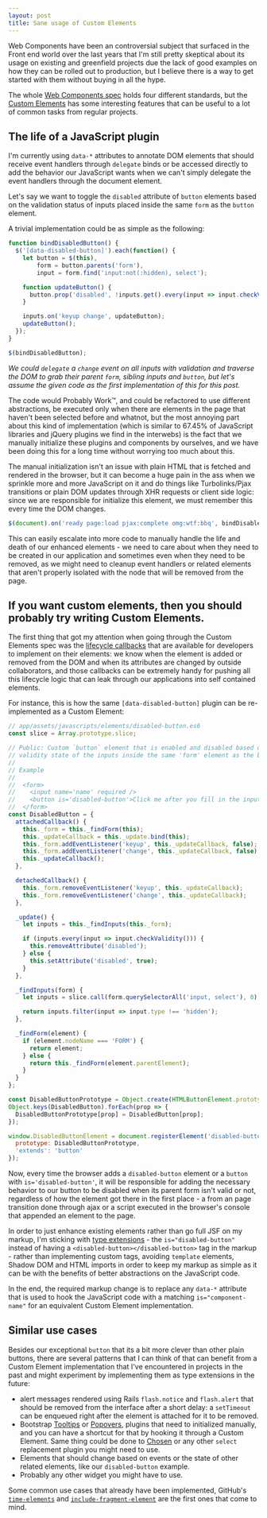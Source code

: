 ```yaml
---
layout: post
title: Sane usage of Custom Elements
---
```


Web Components have been an controversial subject that surfaced in the Front end
world over the last years that I'm still pretty skeptical about its usage on
existing and greenfield projects due the lack of good examples on how they
can be rolled out to production, but I believe there is a way to get started with them
without buying in all the hype.

The whole [Web Components spec](https://github.com/w3c/webcomponents) holds four
different standards, but the [Custom Elements](http://w3c.github.io/webcomponents/spec/custom/)
has some interesting features that can be useful to a lot of common tasks
from regular projects.

## The life of a JavaScript plugin

I'm currently using `data-*` attributes to annotate DOM elements that should
receive event handlers through `delegate` binds or be accessed directly
to add the behavior our JavaScript wants when we can't simply
delegate the event handlers through the document element.

Let's say we want to toggle the `disabled` attribute of `button` elements based
on the validation status of inputs placed inside the same `form` as the `button`
element.

A trivial implementation could be as simple as the following:

```js
function bindDisabledButton() {
  $('[data-disabled-button]').each(function() {
    let button = $(this),
        form = button.parents('form'),
        input = form.find('input:not(:hidden), select');

    function updateButton() {
      button.prop('disabled', !inputs.get().every(input => input.checkValidity());
    }

    inputs.on('keyup change', updateButton);
    updateButton();
  });
}

$(bindDisabledButton);
```
_We could `delegate` a `change` event on all inputs with validation and traverse
the DOM to grab their parent `form`, sibling inputs and `button`, but let's assume
the given code as the first implementation of this for this post._

The code would Probably Work™, and could be refactored to use different abstractions,
be executed only when there are elements in the page that haven't been selected
before and whatnot, but the most annoying part about this kind of implementation
(which is similar to 67.45% of JavaScript libraries and jQuery plugins we find
in the interwebs) is the fact that we manually initialize these plugins and components
by ourselves, and we have been doing this for a long time without worrying too
much about this.

The manual initialization isn't an issue with plain HTML that is fetched and
rendered in the browser, but it can become a huge pain in the ass when we sprinkle
more and more JavaScript on it and do things like Turbolinks/Pjax transitions or
plain DOM updates through XHR requests or client side logic: since we are responsible
for initialize this element, we must remember this every time the DOM changes.

```js
$(document).on('ready page:load pjax:complete omg:wtf:bbq', bindDisabledButton);
```

This can easily escalate into more code to manually handle the life and death of
our enhanced elements - we need to care about when they need to be created in
our application and sometimes even when they need to be removed, as we might need to
cleanup event handlers or related elements that aren't properly isolated with the
node that will be removed from the page.

## If you want custom elements, then you should probably try writing Custom Elements.

The first thing that got my attention when going through the Custom Elements spec was
the [lifecycle callbacks](http://w3c.github.io/webcomponents/spec/custom/#types-of-callbacks)
that are available for developers to implement on their elements: we know when
the element is added or removed from the DOM and when its attributes are changed
by outside collaborators, and those callbacks can be extremely handy for pushing
all this lifecycle logic that can leak through our applications into self contained
elements.

For instance, this is how the same `[data-disabled-button]` plugin can be
re-implemented as a Custom Element:

```js
// app/assets/javascripts/elements/disabled-button.es6
const slice = Array.prototype.slice;

// Public: Custom `button` element that is enabled and disabled based on the
// validity state of the inputs inside the same 'form' element as the button.
//
// Example
//
//  <form>
//    <input name='name' required />
//    <button is='disabled-button'>Click me after you fill in the input</button>
//  </form>
const DisabledButton = {
  attachedCallback() {
    this._form = this._findForm(this);
    this._updateCallback = this._update.bind(this);
    this._form.addEventListener('keyup', this._updateCallback, false);
    this._form.addEventListener('change', this._updateCallback, false);
    this._updateCallback();
  },

  detachedCallback() {
    this._form.removeEventListener('keyup', this._updateCallback);
    this._form.removeEventListener('change', this._updateCallback);
  },

  _update() {
    let inputs = this._findInputs(this._form);

    if (inputs.every(input => input.checkValidity())) {
      this.removeAttribute('disabled');
    } else {
      this.setAttribute('disabled', true);
    }
  },

  _findInputs(form) {
    let inputs = slice.call(form.querySelectorAll('input, select'), 0);

    return inputs.filter(input => input.type !== 'hidden');
  },

  _findForm(element) {
    if (element.nodeName === 'FORM') {
      return element;
    } else {
      return this._findForm(element.parentElement);
    }
  }
};

const DisabledButtonPrototype = Object.create(HTMLButtonElement.prototype);
Object.keys(DisabledButton).forEach(prop => {
  DisabledButtonPrototype[prop] = DisabledButton[prop];
});

window.DisabledButtonElement = document.registerElement('disabled-button', {
  prototype: DisabledButtonPrototype,
  'extends': 'button'
});
```

Now, every time the browser adds a `disabled-button` element or a `button` with
`is='disabled-button'`, it will be responsible for adding
the necessary behavior to our button to be disabled when its parent form isn't
valid or not, regardless of how the element got there in the first place - a
from an page transition done through ajax or a script executed in the browser's
console that appended an element to the page.

In order to just enhance existing elements rather than go full JSF on my markup,
I'm sticking with [type extensions](http://w3c.github.io/webcomponents/spec/custom/#type-extension-example) -
the `is="disabled-button"` instead of having a `<disabled-button></disabled-button>` tag
in the markup - rather than implementing custom tags, avoiding `template` elements,
Shadow DOM and HTML imports in order to keep my markup as simple as it can be with
the benefits of better abstractions on the JavaScript code.

In the end, the required markup change is to replace any `data-*` attribute that
is used to hook the JavaScript code with a matching `is="component-name"` for
an equivalent Custom Element implementation.

## Similar use cases

Besides our exceptional `button` that its a bit more clever than other plain buttons,
there are several patterns that I can think of that can benefit from a Custom Element
implementation that I've encountered in projects in the past and might experiment
by implementing them as type extensions in the future:

* alert messages rendered using Rails `flash.notice` and `flash.alert` that should
be removed from the interface after a short delay: a `setTimeout` can be enqueued
right after the element is attached for it to be removed.
* Bootstrap [Tooltips](http://getbootstrap.com/javascript/#tooltips) or [Popovers](http://getbootstrap.com/javascript/#popovers),
plugins that need to initialized manually, and you can have a shortcut for that
by hooking it through a Custom Element. Same thing could be done to [Chosen](https://harvesthq.github.io/chosen/)
or any other `select` replacement plugin you might need to use.
* Elements that should change based on events or the state of other related elements,
like our `disabled-button` example.
* Probably any other widget you might have to use.

Some common use cases that already have been implemented, GitHub's [`time-elements`](https://github.com/github/time-elements)
and [`include-fragment-element`](https://github.com/github/include-fragment-element) are
the first ones that come to mind.
